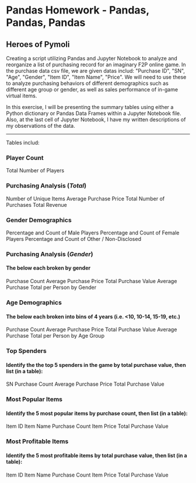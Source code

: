 # Pandas Homework - Pandas, Pandas, Pandas

## Heroes of Pymoli

Creating a script utilizing Pandas and Jupyter Notebook to analyze and reorganize a list of purchasing record for an imaginary F2P online game. In the purchase data csv file, we are given datas includ: "Purchase ID", "SN", "Age", "Gender", "Item ID", "Item Name", "Price". We will need to use these to analyze purchasing behaviors of different demographics such as different age group or gender, as well as sales performance of in-game virtual items. 

In this exercise, I will be presenting the summary tables using either a Python dictionary or Pandas Data Frames within a Jupyter Notebook file. Also, at the last cell of Jupyter Notebook, I have my written descriptions of my observations of the data.

---

Tables includ:

### Player Count
Total Number of Players

### Purchasing Analysis (*Total*)
Number of Unique Items
Average Purchase Price
Total Number of Purchases
Total Revenue

### Gender Demographics
Percentage and Count of Male Players
Percentage and Count of Female Players
Percentage and Count of Other / Non-Disclosed

### Purchasing Analysis (*Gender*)
#### The below each broken by gender
Purchase Count
Average Purchase Price
Total Purchase Value
Average Purchase Total per Person by Gender

### Age Demographics
#### The below each broken into bins of 4 years (i.e. <10, 10-14, 15-19, etc.)
Purchase Count
Average Purchase Price
Total Purchase Value
Average Purchase Total per Person by Age Group

### Top Spenders
#### Identify the the top 5 spenders in the game by total purchase value, then list (in a table):
SN
Purchase Count
Average Purchase Price
Total Purchase Value

### Most Popular Items
#### Identify the 5 most popular items by purchase count, then list (in a table):
Item ID
Item Name
Purchase Count
Item Price
Total Purchase Value

### Most Profitable Items
#### Identify the 5 most profitable items by total purchase value, then list (in a table):
Item ID
Item Name
Purchase Count
Item Price
Total Purchase Value